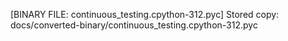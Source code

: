[BINARY FILE: continuous_testing.cpython-312.pyc]
Stored copy: docs/converted-binary/continuous_testing.cpython-312.pyc
